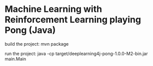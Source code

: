 # Machine Learning with Reinforcement Learning playing Pong (Java)


build the project:
mvn package

run the project:
java -cp target/deeplearning4j-pong-1.0.0-M2-bin.jar main.Main